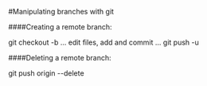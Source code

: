 #Manipulating branches with git

####Creating a remote branch:

git checkout -b <branchName>
... edit files, add and commit ...
git push -u <branchName>


####Deleting a remote branch:

git push origin --delete <branchName>
